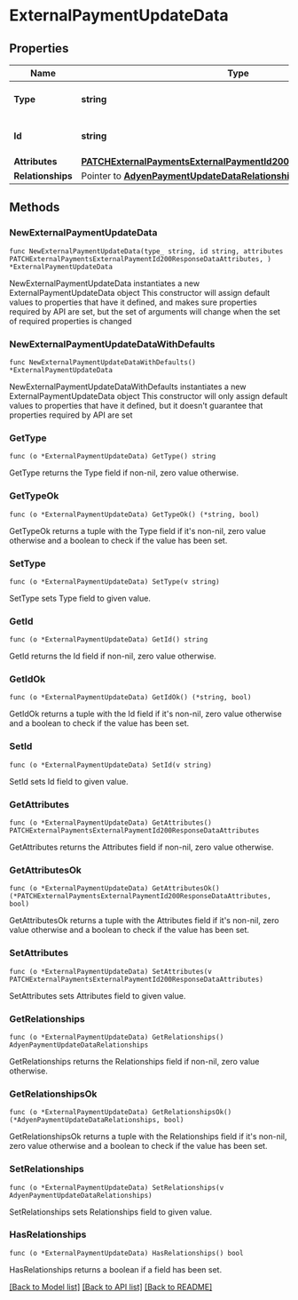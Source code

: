 # ExternalPaymentUpdateData

## Properties

Name | Type | Description | Notes
------------ | ------------- | ------------- | -------------
**Type** | **string** | The resource&#39;s type | 
**Id** | **string** | The resource&#39;s id | 
**Attributes** | [**PATCHExternalPaymentsExternalPaymentId200ResponseDataAttributes**](PATCHExternalPaymentsExternalPaymentId200ResponseDataAttributes.md) |  | 
**Relationships** | Pointer to [**AdyenPaymentUpdateDataRelationships**](AdyenPaymentUpdateDataRelationships.md) |  | [optional] 

## Methods

### NewExternalPaymentUpdateData

`func NewExternalPaymentUpdateData(type_ string, id string, attributes PATCHExternalPaymentsExternalPaymentId200ResponseDataAttributes, ) *ExternalPaymentUpdateData`

NewExternalPaymentUpdateData instantiates a new ExternalPaymentUpdateData object
This constructor will assign default values to properties that have it defined,
and makes sure properties required by API are set, but the set of arguments
will change when the set of required properties is changed

### NewExternalPaymentUpdateDataWithDefaults

`func NewExternalPaymentUpdateDataWithDefaults() *ExternalPaymentUpdateData`

NewExternalPaymentUpdateDataWithDefaults instantiates a new ExternalPaymentUpdateData object
This constructor will only assign default values to properties that have it defined,
but it doesn't guarantee that properties required by API are set

### GetType

`func (o *ExternalPaymentUpdateData) GetType() string`

GetType returns the Type field if non-nil, zero value otherwise.

### GetTypeOk

`func (o *ExternalPaymentUpdateData) GetTypeOk() (*string, bool)`

GetTypeOk returns a tuple with the Type field if it's non-nil, zero value otherwise
and a boolean to check if the value has been set.

### SetType

`func (o *ExternalPaymentUpdateData) SetType(v string)`

SetType sets Type field to given value.


### GetId

`func (o *ExternalPaymentUpdateData) GetId() string`

GetId returns the Id field if non-nil, zero value otherwise.

### GetIdOk

`func (o *ExternalPaymentUpdateData) GetIdOk() (*string, bool)`

GetIdOk returns a tuple with the Id field if it's non-nil, zero value otherwise
and a boolean to check if the value has been set.

### SetId

`func (o *ExternalPaymentUpdateData) SetId(v string)`

SetId sets Id field to given value.


### GetAttributes

`func (o *ExternalPaymentUpdateData) GetAttributes() PATCHExternalPaymentsExternalPaymentId200ResponseDataAttributes`

GetAttributes returns the Attributes field if non-nil, zero value otherwise.

### GetAttributesOk

`func (o *ExternalPaymentUpdateData) GetAttributesOk() (*PATCHExternalPaymentsExternalPaymentId200ResponseDataAttributes, bool)`

GetAttributesOk returns a tuple with the Attributes field if it's non-nil, zero value otherwise
and a boolean to check if the value has been set.

### SetAttributes

`func (o *ExternalPaymentUpdateData) SetAttributes(v PATCHExternalPaymentsExternalPaymentId200ResponseDataAttributes)`

SetAttributes sets Attributes field to given value.


### GetRelationships

`func (o *ExternalPaymentUpdateData) GetRelationships() AdyenPaymentUpdateDataRelationships`

GetRelationships returns the Relationships field if non-nil, zero value otherwise.

### GetRelationshipsOk

`func (o *ExternalPaymentUpdateData) GetRelationshipsOk() (*AdyenPaymentUpdateDataRelationships, bool)`

GetRelationshipsOk returns a tuple with the Relationships field if it's non-nil, zero value otherwise
and a boolean to check if the value has been set.

### SetRelationships

`func (o *ExternalPaymentUpdateData) SetRelationships(v AdyenPaymentUpdateDataRelationships)`

SetRelationships sets Relationships field to given value.

### HasRelationships

`func (o *ExternalPaymentUpdateData) HasRelationships() bool`

HasRelationships returns a boolean if a field has been set.


[[Back to Model list]](../README.md#documentation-for-models) [[Back to API list]](../README.md#documentation-for-api-endpoints) [[Back to README]](../README.md)


